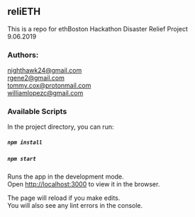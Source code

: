 ## reliETH
This is a repo for ethBoston Hackathon  Disaster Relief Project <br>
9.06.2019

### Authors:
nighthawk24@gmail.com <br>
rgene2@gmail.com <br>
tommy.cox@protonmail.com <br>
williamlopezc@gmail.com <br>

### Available Scripts

In the project directory, you can run:

##### `npm install`
##### `npm start`

Runs the app in the development mode.<br>
Open [http://localhost:3000](http://localhost:3000) to view it in the browser.

The page will reload if you make edits.<br>
You will also see any lint errors in the console.

